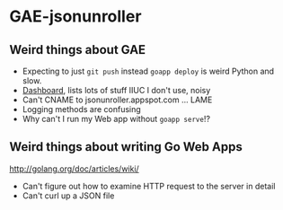 GAE-jsonunroller
================

## Weird things about GAE

* Expecting to just `git push` instead `goapp deploy` is weird Python and slow.
* [Dashboard](https://appengine.google.com/dashboard?&app_id=s~jsonunroller), lists lots of stuff IIUC I don't use, noisy
* Can't CNAME to jsonunroller.appspot.com ... LAME
* Logging methods are confusing
* Why can't I run my Web app without `goapp serve`!?

## Weird things about writing Go Web Apps

<http://golang.org/doc/articles/wiki/>

* Can't figure out how to examine HTTP request to the server in detail
* Can't curl up a JSON file
